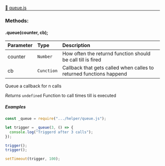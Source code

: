 <div class="mb-0">
    🔗 <a class="source-code" target="_blank"
        href="https://github.com/OpenHausIO/backend/blob/dev&#x2F;helper&#x2F;queue.js">queue.js</a>
</div>
<hr style="margin: 0 !important" />

<!-- CLASS -->

<!-- GENERAL -->
<!-- CLASS -->



<!-- METHODS -->
### Methods:
####  .queue(counter, cb);  

| Parameter | Type       | Description    |
| :-------- | :--------- |:------------- |
| counter | `Number` |  How often the returnd function should be call till <cb> is fired |
| cb | `Cunction` |  Callback that gets called when <counter> calles to returned functions happend |


Queue a callback for n calls


*Returns*   `undefined`   Function to call <counter> times till <cb> is executed


##### Examples
    
```js
const _queue = require(".../helper/queue.js");

let trigger = _queue(3, () => {
  console.log("Triggerd after 3 calls");
});

trigger();
trigger();

setTimeout(trigger, 100);
```

<!-- LINKS -->
<!-- LINKS -->

<!-- METHODS -->



<!-- DESCRIPTION -->
<!-- DESCRIPTION -->